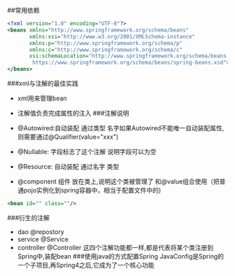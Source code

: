 ##常用依赖
```xml
<?xml version="1.0" encoding="UTF-8"?>
<beans xmlns="http://www.springframework.org/schema/beans"
       xmlns:xsi="http://www.w3.org/2001/XMLSchema-instance"
       xmlns:p="http://www.springframework.org/schema/p"
       xmlns:c="http://www.springframework.org/schema/c"
       xsi:schemaLocation="http://www.springframework.org/schema/beans
        https://www.springframework.org/schema/beans/spring-beans.xsd">
</beans>
```

###xml与注解的最佳实践
- xml用来管理bean
- 注解值负责完成属性的注入
###注解说明
- @Autowired:自动装配 通过类型  名字如果Autowired不能唯一自动装配属性,则需要通过@Qualifier(value="xxx")

- @Nullable: 字段标志了这个注解 说明字段可以为空
- @Resource: 自动装配 通过名字  类型

- @component 组件 放在类上,说明这个类被管理了 和@value组合使用（把普通pojo实例化到spring容器中，相当于配置文件中的)
```xml
<bean id="" class=""/>
```

###衍生的注解
- dao @repostory
- service @Service
- controller @Controller
这四个注解功能都一样,都是代表将某个类注册到Spring中,装配bean
###使用java的方式配置Spring
JavaConfig是Spring的一个子项目,再Spring4之后,它成为了一个核心功能